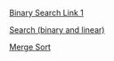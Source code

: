 [Binary Search Link 1](http://www.cs.armstrong.edu/liang/animation/web/BinarySearch.html)

[Search (binary and linear)](https://www.cs.usfca.edu/~galles/visualization/Search.html) 

[Merge Sort](http://algs4.cs.princeton.edu/22mergesort/images/mergesortTD-bars.png) 

